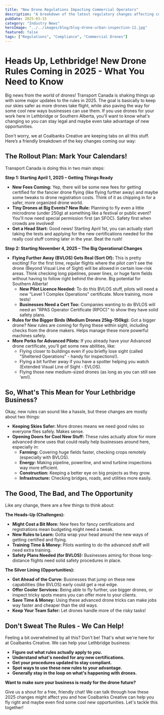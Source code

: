 ```yaml
---
title: "New Drone Regulations Impacting Commercial Operators"
description: "A breakdown of the latest regulatory changes affecting commercial drone pilots in our region and what you need to know to stay compliant."
pubDate: 2025-03-15
category: "Industry News"
heroImage: "../../images/blog/blog-drone-urban-inspection-12.jpg"
featured: false
tags: ["Regulations", "Compliance", "Commercial Drones"]
---
```


# Heads Up, Lethbridge! New Drone Rules Coming in 2025 - What You Need to Know

Big news from the world of drones! Transport Canada is shaking things up with some major updates to the rules in 2025. The goal is basically to keep our skies safer as more drones take flight, while also paving the way for some cool new ways businesses can use them. If you use drones for your work here in Lethbridge or Southern Alberta, you'll want to know what's changing so you can stay legal and maybe even take advantage of new opportunities.

Don't worry, we at Coalbanks Creative are keeping tabs on all this stuff. Here’s a friendly breakdown of the key changes coming our way:

## The Rollout Plan: Mark Your Calendars!

Transport Canada is doing this in two main steps:

**Step 1: Starting April 1, 2025 – Getting Things Ready**

*   **New Fees Coming:** Yep, there will be some new fees for getting certified for the fancier drone flying (like flying further away) and maybe some tweaks to drone registration costs. Think of it as chipping in for a safer, more organized drone world.
*   **Tiny Drones at Big Events? New Rule:** Planning to fly even a little microdrone (under 250g) at something like a festival or public event? You'll now need special permission first (an SFOC). Safety first when crowds are involved!
*   **Get a Head Start:** Good news! Starting April 1st, you can actually start taking the tests and applying for the new certifications needed for the really cool stuff coming later in the year. Beat the rush!

**Step 2: Starting November 4, 2025 – The Big Operational Changes**

*   **Flying Further Away (BVLOS) Gets Real (Sort Of):** This is pretty exciting! For the first time, regular flights where the pilot *can't* see the drone (Beyond Visual Line of Sight) will be allowed in certain low-risk areas. Think checking long pipelines, power lines, or huge farm fields without having to follow right behind the drone. Big potential for Southern Alberta!
    *   **New Pilot Licence Needed:** To do this BVLOS stuff, pilots will need a new "Level 1 Complex Operations" certificate. More training, more tests!
    *   **Businesses Need a Cert Too:** Companies wanting to do BVLOS will need an "RPAS Operator Certificate (RPOC)" to show they have solid safety plans.
*   **Rules for the Bigger Birds (Medium Drones 25kg-150kg):** Got a bigger drone? New rules are coming for flying these within sight, including checks from the drone makers. Helps manage these more powerful machines safely.
*   **More Perks for Advanced Pilots:** If you already have your Advanced drone certificate, you'll get some new abilities, like:
    *   Flying closer to buildings even if you briefly lose sight (called "Sheltered Operations" - handy for inspections!).
    *   Flying a bit further away if you have a spotter helping you watch (Extended Visual Line of Sight - EVLOS).
    *   Flying those new medium-sized drones (as long as you can still see 'em!).

## So, What's This Mean for Your Lethbridge Business?

Okay, new rules can sound like a hassle, but these changes are mostly about two things:

*   **Keeping Skies Safer:** More drones means we need good rules so everyone flies safely. Makes sense.
*   **Opening Doors for Cool New Stuff:** These rules actually allow for more advanced drone uses that could really help businesses around here, especially in:
    *   **Farming:** Covering huge fields faster, checking crops remotely (especially with BVLOS).
    *   **Energy:** Making pipeline, powerline, and wind turbine inspections way more efficient.
    *   **Construction:** Keeping a better eye on big projects as they grow.
    *   **Infrastructure:** Checking bridges, roads, and utilities more easily.

## The Good, The Bad, and The Opportunity

Like any change, there are a few things to think about:

**The Heads-Up (Challenges):**

*   **Might Cost a Bit More:** New fees for fancy certifications and registrations mean budgeting might need a tweak.
*   **New Rules to Learn:** Gotta wrap your head around the new ways of getting certified and flying.
*   **Training Time & Money:** Pilots wanting to do the advanced stuff will need extra training.
*   **Safety Plans Needed (for BVLOS):** Businesses aiming for those long-distance flights need solid safety procedures in place.

**The Silver Lining (Opportunities):**

*   **Get Ahead of the Curve:** Businesses that jump on these new capabilities (like BVLOS) early could get a real edge.
*   **Offer Cooler Services:** Being able to fly further, use bigger drones, or inspect tricky spots means you can offer more to your clients.
*   **Save Time & Money:** Using these advanced drone tricks can make jobs way faster and cheaper than the old ways.
*   **Keep Your Team Safer:** Let drones handle more of the risky tasks!

## Don't Sweat The Rules - We Can Help!

Feeling a bit overwhelmed by all this? Don't be! That's what we're here for at Coalbanks Creative. We can help your Lethbridge business:

*   **Figure out what rules actually apply to *you*.**
*   **Understand what's needed for any new certifications.**
*   **Get your procedures updated to stay compliant.**
*   **Spot ways to use these new rules to your advantage.**
*   **Generally stay in the loop on what's happening with drones.**

**Want to make sure your business is ready for the drone future?**

Give us a shout for a free, friendly chat! We can talk through how these 2025 changes might affect you and how Coalbanks Creative can help you fly right and maybe even find some cool new opportunities. Let's tackle this together!
